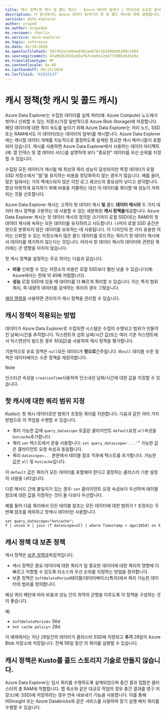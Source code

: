 ```yaml
---
title: 캐시 정책(핫 캐시 및 콜드 캐시) - Azure 데이터 탐색기 | 마이크로 소프트 문서
description: 이 문서에서는 Azure 데이터 탐색기의 핫 및 콜드 캐시에 대해 설명합니다.
services: data-explorer
author: orspod
ms.author: orspodek
ms.reviewer: rkarlin
ms.service: data-explorer
ms.topic: reference
ms.date: 02/19/2020
ms.openlocfilehash: 591763ac5d94a8361a4b78c1b199bb05299cc004
ms.sourcegitcommit: 47a002b7032a05ef67c4e5e12de7720062645e9e
ms.translationtype: MT
ms.contentlocale: ko-KR
ms.lasthandoff: 04/15/2020
ms.locfileid: "81522137"
---
```

# <a name="cache-policy-hot-and-cold-cache"></a>캐시 정책(핫 캐시 및 콜드 캐시)

Azure Data Explorer는 수집된 데이터를 실제 처리(예: Azure Compute) 노드에서 벗어나 신뢰할 수 있는 저장소(가장 일반적으로 Azure Blob Storage)에 저장합니다. 해당 데이터에 대한 쿼리 속도를 높이기 위해 Azure Data Explorer는 처리 노드, SSD 또는 RAM에서도 이 데이터(또는 데이터의 일부)를 캐시합니다. Azure Data Explorer에는 캐시할 데이터 개체를 지능적으로 결정하도록 설계된 정교한 캐시 메커니즘이 포함되어 있습니다. 캐시를 사용하면 Azure Data Explorer에서 사용하는 데이터 아티팩트(예: 열 인덱스 및 열 데이터 샤드)를 설명하여 보다 "중요한" 데이터를 우선 순위를 지정할 수 있습니다.

수집된 모든 데이터가 캐시될 때 최상의 쿼리 성능이 달성되지만 특정 데이터가 로컬 SSD 저장소에서 "웜"을 유지하는 비용을 정당화하지 않는 경우가 많습니다.
예를 들어, 많은 팀에서는 거의 액세스되지 않은 이전 로그 레코드의 중요성이 낮다고 생각합니다.
항상 따뜻하게 유지하기 위해 비용을 지불하는 대신 이 데이터를 쿼리할 때 성능이 저하되는 것을 선호합니다.

Azure Data Explorer 캐시는 고객이 핫 데이터 캐시 **및** 콜드 **데이터 캐시의** 두 가지 데이터 캐시 정책을 구분하는 데 사용할 수 있는 세분화된 **캐시 정책을**제공합니다. Azure Data Explorer 캐시는 핫 데이터 캐시의 정의된 크기까지 로컬 SSD(또는 RAM)의 핫 데이터 캐시에 속하는 모든 데이터를 유지하려고 시도합니다. 나머지 로컬 SSD 공간은 핫으로 분류되지 않은 데이터를 보유하는 데 사용됩니다. 이 디자인의 한 가지 유용한 의미는 신뢰할 수 있는 저장소에서 많은 콜드 데이터를 로드하는 쿼리가 핫 데이터 캐시에서 데이터를 제거하지 않는다는 것입니다. 따라서 핫 데이터 캐시의 데이터와 관련된 쿼리에는 큰 영향을 미치지 않습니다.

핫 캐시 정책을 설정하는 주요 의미는 다음과 같습니다.
* **비용** 신뢰할 수 있는 저장소의 비용은 로컬 SSD보다 훨씬 낮을 수 있습니다(예: Azure에서는 현재 약 45배 저렴합니다).
* **성능** 로컬 SSD에 있을 때 데이터를 더 빠르게 쿼리할 수 있습니다. 이는 특히 범위 쿼리, 즉 대량의 데이터를 검색하는 쿼리의 경우 그렇습니다.  

[제어 명령을](cache-policy.md) 사용하면 관리자가 캐시 정책을 관리할 수 있습니다.

## <a name="how-the-cache-policy-gets-applied"></a>캐시 정책이 적용되는 방법

데이터가 Azure Data Explorer로 수집되면 시스템은 수집이 수행되고 범위가 만들어진 날짜/시간을 추적합니다. 익스텐트의 섭취 날짜/시간 값(또는 여러 기존 익스텐트에서 익스텐션이 빌드된 경우 최대값)을 사용하여 캐시 정책을 평가합니다.

기본적으로 유효 정책은 `null`모든 데이터가 **핫으로**간주됩니다.
비`null` 테이블 수준 정책은 데이터베이스 수준 정책을 재정의합니다.

> [!Note] 
> 인스티션 속성을 `creationTime`사용하여 인스내션 날짜/시간에 대한 값을 지정할 수 있습니다. 

## <a name="scoping-queries-to-hot-cache"></a>핫 캐시에 대한 쿼리 범위 지정

Kusto는 핫 캐시 데이터로만 범위가 조정된 쿼리를 지원합니다. 다음과 같은 여러 가지 방법으로 이 작업을 수행할 수 있습니다.

- 쿼리 가능한 값에 `query_datascope` 호출된 클라이언트 `default`요청 `all`속성을 `hotcache`추가합니다.
- 쿼리 `set` 텍스트에서 문을 사용합니다: `set query_datascope='...'`" 가능한 값은 클라이언트 요청 속성과 동일합니다.
- 쿼리 `datascope=...` 본문에서 테이블 참조 직후에 텍스트를 추가합니다. 가능한 값은 `all` 및 `hotcache`입니다.

이 `default` 값은 쿼리가 모든 데이터를 포함해야 한다고 결정하는 클러스터 기본 설정의 사용을 나타냅니다.



다른 메서드 간에 불일치가 있는 경우: `set` 클라이언트 요청 속성보다 우선하며 테이블 참조에 대한 값을 지정하는 것이 둘 다보다 우선합니다.

예를 들어 다음 쿼리에서 모든 테이블 참조는 모든 데이터에 대한 범위가 `T` 조정되는 두 번째 참조를 제외하고 핫캐시 데이터만 사용합니다.

```kusto
set query_datascope="hotcache";
T | union U | join (T datascope=all | where Timestamp < ago(365d) on X
```

## <a name="cache-policy-vs-retention-policy"></a>캐시 정책 대 보존 정책

캐시 정책은 [보존 정책과](./retentionpolicy.md)독립적입니다. 
- 캐시 정책은 중요 데이터에 대한 쿼리가 덜 중요한 데이터에 대한 쿼리의 영향에 더 빠르고 저항할 수 있도록 리소스의 우선 순위를 지정하는 방법을 정의합니다. 
- 보존 정책은 `SoftDeletePeriod`테이블/데이터베이스(특히)에서 쿼리 가능한 데이터의 범위를 정의합니다.

예상 쿼리 패턴에 따라 비용과 성능 간의 최적의 균형을 이루도록 이 정책을 구성하는 것이 좋습니다.

예:
* `SoftDeletePeriod`= 56d
* `hot cache policy`= 28d

이 예제에서는 지난 28일간의 데이터가 클러스터 SSD에 저장되고 **추가** 28일이 Azure Blob 저장소에 저장됩니다. 전체 56일 동안 의 쿼리를 실행할 수 있습니다. 

## <a name="cache-policy-does-not-make-kusto-a-cold-storage-technology"></a>캐시 정책은 Kusto를 콜드 스토리지 기술로 만들지 않습니다.

Azure Data Explorer는 임시 쿼리를 수행하도록 설계되었으며 중간 결과 집합은 클러스터의 총 RAM에 적합합니다. 맵 축소와 같은 대규모 작업의 경우 중간 결과를 영구 저장소(예: SSD)에 저장하려는 경우 연속 내보내기 기능을 사용합니다. 이를 통해 HDInsight 또는 Azure Databricks와 같은 서비스를 사용하여 장기 실행 배치 쿼리를 수행할 수 있습니다.